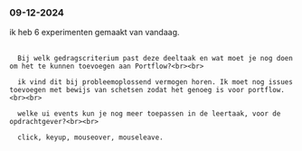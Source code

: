   <h3>09-12-2024</h3>
    <p> ik heb 6 experimenten gemaakt van vandaag.<br><br>

      Bij welk gedragscriterium past deze deeltaak en wat moet je nog doen om het te kunnen toevoegen aan Portflow?<br><br>

      ik vind dit bij probleemoplossend vermogen horen. Ik moet nog issues toevoegen met bewijs van schetsen zodat het genoeg is voor portflow.<br><br>

      welke ui events kun je nog meer toepassen in de leertaak, voor de opdrachtgever?<br><br>

      click, keyup, mouseover, mouseleave.